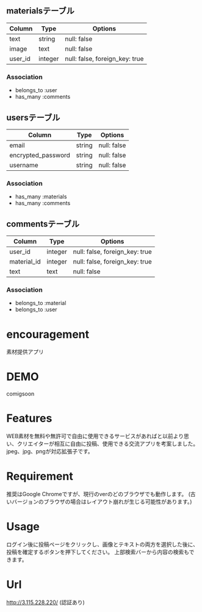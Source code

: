 ## materialsテーブル
|Column|Type|Options|
|------|----|-------|
|text|string|null: false|
|image|text|null: false|
|user_id|integer|null: false, foreign_key: true|
### Association
- belongs_to :user
- has_many :comments


## usersテーブル
|Column|Type|Options|
|------|----|-------|
|email|string|null: false|
|encrypted_password|string|null: false|
|username|string|null: false|
### Association
- has_many :materials
- has_many :comments


## commentsテーブル
|Column|Type|Options|
|------|----|-------|
|user_id|integer|null: false, foreign_key: true|
|material_id|integer|null: false, foreign_key: true|
|text|text| null: false|
### Association
- belongs_to :material
- belongs_to :user

# encouragement

素材提供アプリ

# DEMO

comigsoon

# Features

WEB素材を無料や無許可で自由に使用できるサービスがあればと以前より思い、クリエイターが相互に自由に投稿、使用できる交流アプリを考案しました。
jpeg、jpg、pngが対応拡張子です。

# Requirement

推奨はGoogle Chromeですが、現行のverのどのブラウザでも動作します。
(古いバージョンのブラウザの場合はレイアウト崩れが生じる可能性があります。)

# Usage

ログイン後に投稿ページをクリックし、画像とテキストの両方を選択した後に、投稿を確定するボタンを押下してください。
上部検索バーから内容の検索もできます。

# Url

http://3.115.228.220/
(認証あり)
